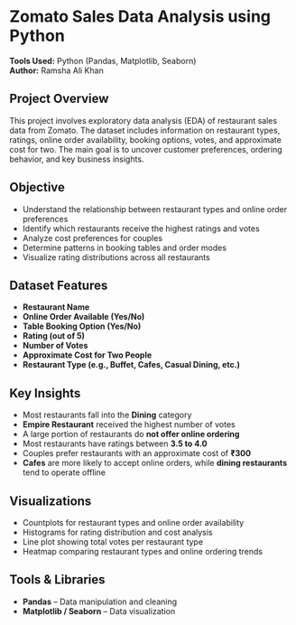 # Zomato Sales Data Analysis using Python  
**Tools Used:** Python (Pandas, Matplotlib, Seaborn)  
**Author:** Ramsha Ali Khan  

## Project Overview  
This project involves exploratory data analysis (EDA) of restaurant sales data from Zomato. The dataset includes information on restaurant types, ratings, online order availability, booking options, votes, and approximate cost for two. The main goal is to uncover customer preferences, ordering behavior, and key business insights.

## Objective  
- Understand the relationship between restaurant types and online order preferences  
- Identify which restaurants receive the highest ratings and votes  
- Analyze cost preferences for couples  
- Determine patterns in booking tables and order modes  
- Visualize rating distributions across all restaurants  

## Dataset Features  
- **Restaurant Name**  
- **Online Order Available (Yes/No)**  
- **Table Booking Option (Yes/No)**  
- **Rating (out of 5)**  
- **Number of Votes**  
- **Approximate Cost for Two People**  
- **Restaurant Type (e.g., Buffet, Cafes, Casual Dining, etc.)**

## Key Insights  
- Most restaurants fall into the **Dining** category  
- **Empire Restaurant** received the highest number of votes  
- A large portion of restaurants do **not offer online ordering**  
- Most restaurants have ratings between **3.5 to 4.0**  
- Couples prefer restaurants with an approximate cost of **₹300**  
- **Cafes** are more likely to accept online orders, while **dining restaurants** tend to operate offline  

## Visualizations  
- Countplots for restaurant types and online order availability  
- Histograms for rating distribution and cost analysis  
- Line plot showing total votes per restaurant type  
- Heatmap comparing restaurant types and online ordering trends  

## Tools & Libraries  
- **Pandas** – Data manipulation and cleaning  
- **Matplotlib / Seaborn** – Data visualization  
